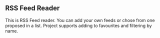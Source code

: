 ## RSS Feed Reader

This is RSS Feed reader. You can add your own feeds or chose from one proposed in a list. Project supports adding to favourites and filtering by name. 


